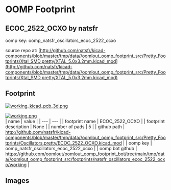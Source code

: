 # OOMP Footprint  
## ECOC_2522_OCXO  by natsfr  
  
oomp key: oomp_natsfr_oscillators_ecoc_2522_ocxo  
  
source repo at: [http://github.com/natsfr/kicad-components/blob/master/tmp/data//oomlout_oomp_footprint_src/Pretty_Footprints/Xtal_SMD.pretty/XTAL_5.0x3.2mm.kicad_mod](http://github.com/natsfr/kicad-components/blob/master/tmp/data//oomlout_oomp_footprint_src/Pretty_Footprints/Xtal_SMD.pretty/XTAL_5.0x3.2mm.kicad_mod)  
## Footprint  
  
[![working_kicad_pcb_3d.png](working_kicad_pcb_3d_600.png)](working_kicad_pcb_3d.png)  
  
[![working.png](working_600.png)](working.png)  
| name | value | 
| --- | --- | 
| footprint name | ECOC_2522_OCXO | 
| footprint description | None | 
| number of pads | 5 | 
| github path | http://github.com/natsfr/kicad-components/blob/master/tmp/data//oomlout_oomp_footprint_src/Pretty_Footprints/Oscillators.pretty/ECOC_2522_OCXO.kicad_mod | 
| oomp key | oomp_natsfr_oscillators_ecoc_2522_ocxo | 
| oomp bot github | https://github.com/oomlout/oomlout_oomp_footprint_bot/tree/main/tmp/data//oomlout_oomp_footprint_src/footprints/natsfr_oscillators_ecoc_2522_ocxo/working | 
## Images  
